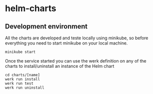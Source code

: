 # helm-charts

## Development environment

All the charts are developed and teste locally using minikube, so before everything you need to start minikube on your local machine.

    minikube start

Once the service started you can use the werk definition on any of the charts to install/uninstall an instance of the Helm chart

    cd charts/[name]
    werk run install
    werk run test
    werk run uninstall